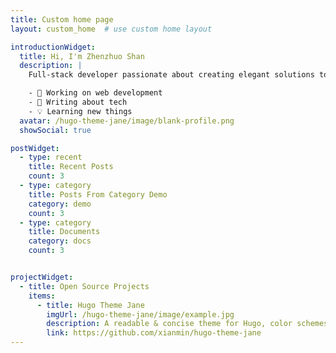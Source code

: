 ```yaml
---
title: Custom home page
layout: custom_home  # use custom home layout

introductionWidget:
  title: Hi, I'm Zhenzhuo Shan
  description: |
    Full-stack developer passionate about creating elegant solutions to complex problems.

    - 🚀 Working on web development
    - 📝 Writing about tech
    - 💡 Learning new things
  avatar: /hugo-theme-jane/image/blank-profile.png
  showSocial: true

postWidget:
  - type: recent
    title: Recent Posts
    count: 3
  - type: category
    title: Posts From Category Demo
    category: demo
    count: 3
  - type: category
    title: Documents
    category: docs
    count: 3


projectWidget:
  - title: Open Source Projects
    items:
      - title: Hugo Theme Jane
        imgUrl: /hugo-theme-jane/image/example.jpg
        description: A readable & concise theme for Hugo, color schemes to choose, easy to personalize. Working well since 2018.
        link: https://github.com/xianmin/hugo-theme-jane
---
```

